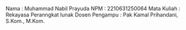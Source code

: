 Nama : Muhammad Nabil Prayuda
NPM : 2210631250064
Mata Kuliah : Rekayasa Peranngkat lunak
Dosen Pengampu : Pak Kamal Prihandani, S.Kom., M.Kom.

